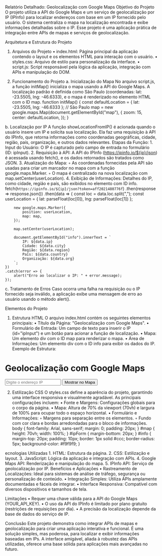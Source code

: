 Relatório Detalhado: Geolocalização com Google Maps
Objetivo do Projeto
O projeto utiliza a API do Google Maps e um serviço de geolocalização por IP (IPInfo) para localizar endereços com base em um IP fornecido pelo usuário. O sistema centraliza o mapa na localização encontrada e exibe informações detalhadas sobre o IP. Esse projeto é uma aplicação prática de integração entre APIs de mapas e serviços de geolocalização.

Arquitetura e Estrutura do Projeto
1. Arquivos do Projeto
    • index.html: Página principal da aplicação contendo o layout e os elementos HTML para interação com o usuário. 
    • styles.css: Arquivo de estilo para personalização da interface. 
    • script.js: Script responsável pela lógica da aplicação, integração com APIs e manipulação do DOM. 

2. Funcionamento do Projeto
a. Inicialização do Mapa
No arquivo script.js, a função initMap() inicializa o mapa usando a API do Google Maps. A localização padrão é definida como São Paulo (coordenadas: lat: -23.5505, lng: -46.6333), e o mapa é renderizado no elemento HTML com o ID map.
function initMap() {
    const defaultLocation = { lat: -23.5505, lng: -46.6333 }; // São Paulo
    map = new google.maps.Map(document.getElementById("map"), {
        zoom: 15,
        center: defaultLocation,
    });
}

b. Localização por IP
A função showLocationFromIP() é acionada quando o usuário insere um IP e solicita sua localização. Ela faz uma requisição à API do IPInfo, que retorna informações como coordenadas geográficas, cidade, região, país, organização, e outros dados relevantes.
Etapas da Função:
    1. Input do Usuário: O IP é capturado pelo campo de entrada no formulário (ID: ipInput). 
    2. Requisição à API: A API do IPInfo (https://ipinfo.io/${ip}/json) é acessada usando fetch(), e os dados retornados são tratados como JSON. 
    3. Atualização do Mapa: 
        ◦ As coordenadas fornecidas pela API são usadas para criar um marcador no mapa com a função google.maps.Marker. 
        ◦ O mapa é centralizado na nova localização com map.setCenter(userLocation). 
    4. Exibição de Informações: Detalhes do IP, como cidade, região e país, são exibidos no elemento com ID info.
fetch(`https://ipinfo.io/${ip}/json?token=aff2021480776f`)
    .then(response => response.json())
    .then(data => {
        const loc = data.loc.split(",");
        const userLocation = { lat: parseFloat(loc[0]), lng: parseFloat(loc[1]) };

        new google.maps.Marker({
            position: userLocation,
            map: map,
        });

        map.setCenter(userLocation);

        document.getElementById("info").innerText = `
            IP: ${data.ip}
            Cidade: ${data.city}
            Região: ${data.region}
            País: ${data.country}
            Organização: ${data.org}
        `;
    })
    .catch(error => {
        alert("Erro ao localizar o IP: " + error.message);
    });
c. Tratamento de Erros
Caso ocorra uma falha na requisição ou o IP fornecido seja inválido, a aplicação exibe uma mensagem de erro ao usuário usando o método alert().

Elementos do Projeto
1. Estrutura HTML
O arquivo index.html contém os seguintes elementos principais:
    • Título da Página: "Geolocalização com Google Maps". 
    • Formulário de Entrada: Um campo de texto para inserir o IP (id="ipInput") e um botão para acionar a função de localização. 
    • Mapa: Um elemento div com o ID map para renderizar o mapa. 
    • Área de Informações: Um elemento div com o ID info para exibir os dados do IP. 
Exemplo de Estrutura:
<!DOCTYPE html>
<html>
<head>
    <title>Geolocalização com Google Maps</title>
    <link rel="stylesheet" href="styles.css">
</head>
<body>
    <h1>Geolocalização com Google Maps</h1>
    <form id="ipForm" onsubmit="event.preventDefault(); showLocationFromIP();">
        <input type="text" id="ipInput" placeholder="Digite o endereço IP">
        <button type="submit">Mostrar no Mapa</button>
    </form>
    <div id="map"></div>
    <div id="info"></div>
    <script src="script.js"></script>
    <script async defer src="https://maps.googleapis.com/maps/api/js?key=YOUR_API_KEY&callback=initMap"></script>
</body>
</html>

2. Estilização CSS
O styles.css define a aparência do projeto, garantindo uma interface responsiva e visualmente agradável. As principais configurações incluem:
    • Fonte e Margens: Configurações globais para o corpo da página. 
    • Mapa: Altura de 70% da viewport (70vh) e largura de 100% para ocupar todo o espaço horizontal. 
    • Formulário e Informações: 
        ◦ Margens para separação entre os elementos. 
        ◦ Fundo com cor clara e bordas arredondadas para o bloco de informações.
body { 
    font-family: Arial, sans-serif; 
    margin: 0; 
    padding: 20px; 
}
#map { 
    height: 70vh; 
    width: 100%; 
}
#ipForm {
    margin-bottom: 20px;
}
#info {
    margin-top: 20px;
    padding: 10px;
    border: 1px solid #ccc;
    border-radius: 5px;
    background-color: #f9f9f9;
}

ecnologias Utilizadas
    1. HTML: Estrutura da página. 
    2. CSS: Estilização e layout. 
    3. JavaScript: Lógica da aplicação e integração com APIs. 
    4. Google Maps API: Renderização e manipulação do mapa. 
    5. IPInfo API: Serviço de geolocalização por IP.
Benefícios e Aplicações
    • Rastreamento de Localizações: Ideal para sistemas de análise de tráfego, segurança ou personalização de conteúdo. 
    • Integração Simples: Utiliza APIs amplamente documentadas e fáceis de integrar. 
    • Interface Responsiva: Compatível com diversos dispositivos e tamanhos de tela. 

Limitações
    • Requer uma chave válida para a API do Google Maps (YOUR_API_KEY). 
    • O uso da API do IPInfo é limitado por plano gratuito (restrições de requisições por dia). 
    • A precisão da localização depende da base de dados do serviço de IP. 

Conclusão
Este projeto demonstra como integrar APIs de mapas e geolocalização para criar uma aplicação interativa e funcional. É uma solução simples, mas poderosa, para localizar e exibir informações baseadas em IPs. A interface amigável, aliada à robustez das APIs utilizadas, oferece uma base sólida para aplicações mais avançadas no futuro.
